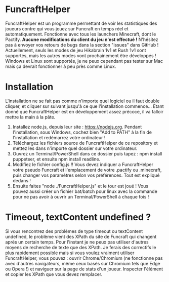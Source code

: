 # FuncraftHelper
FuncraftHelper est un programme permettant de voir les statistiques des joueurs contre qui vous jouez sur Funcraft en temps réel et automatiquement.
Fonctionne avec tous les launchers Minecraft, dont le Pactify. **Aucune modifications du client du jeu n'est effectué !**
N'hésitez pas à envoyer vos retours de bugs dans la section "issues" dans GitHub !
Actuellement, seuls les modes de jeu Hikabrain 1v1 et Rush 1v1 sont supportés, mais les autres modes vont prochainement être développés !
Windows et Linux sont supportés, je ne peux cependant pas tester sur Mac mais ça devrait fonctionner à peu près comme Linux.


# Installation
L'installation ne se fait pas comme n'importe quel logiciel ou il faut double cliquer, et cliquer sur suivant jusqu'à ce que l'installation commence...
Etant donné que FuncraftHelper est en développement assez précoce, il va falloir mettre la main à la pâte.
1. Installez node.js, depuis leur site : https://nodejs.org. Pendant l'installation, sous Windows, cochez bien "Add to PATH" à la fin de l'installation et redémarrez votre ordinateur !
2. Téléchargez les fichiers source de FuncraftHelper de ce repository et mettez les dans n'importe quel dossier sur votre ordinateur.
3. Ouvrez un Terminal/PowerShell dans ce dossier puis tapez : npm install puppeteer, et ensuite npm install readline.
4. Modifiez le fichier config.js !! Vous devez indiquer a FuncraftHelper votre pseudo Funcraft et l'emplacement de votre .pactify ou .minecraft, puis changer vos paramètres selon vos préférences. Tout est expliqué dedans !
5. Ensuite faites "node ./FuncraftHelper.js" et le tour est joué ! Vous pouvez aussi créer un fichier bat/batch pour linux avec la commande pour ne pas avoir à ouvrir un Terminal/PowerShell à chaque fois !

# Timeout, textContent undefined ?
Si vous rencontrez des problèmes de type timeout ou textContent undefined, le problème vient des XPath du site de Funcraft qui changent après un certain temps. Pour l'instant je ne peux pas utiliser d'autres moyens de recherche de texte que des XPath.
Je ferais des correctifs le plus rapidement possible mais si vous voulez vraiment utiliser FuncraftHelper, vous pouvez : ouvrir Chrome/Chromium (ne fonctionne pas avec d'autres navigateurs, même ceux basés sur Chromium tels que Edge ou Opera !) et naviguer sur la page de stats d'un joueur. Inspecter l'élément et copier les XPath que vous devez remplacer.
